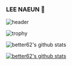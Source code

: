 ### LEE NAEUN :herb:
![header](https://capsule-render.vercel.app/api?type=rect&color=gradient&height=300&customColorList=1&section=header&text=capsule%20render&fontSize=90)


![trophy](https://github-profile-trophy.vercel.app/?username=better62)

![better62's github stats](https://github-readme-stats.vercel.app/api?username=better62&show_icons=true)

[![better62's github stats](https://github-readme-stats.vercel.app/api/top-langs/?username=better62&show_icons=true&hide_border=true&title_color=004386&icon_color=004386&layout=compact)](https://github.com/better62)
